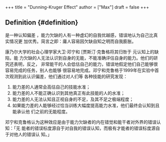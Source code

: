+++
title = "Dunning-Kruger Effect"
author = ["Max"]
draft = false
+++

## Definition {#definition}

是一种认知偏差 ，能力欠缺的人有一种虚幻的自我优越感，错误地认为自己比真实情况更
加优秀。简言之即：庸人容易因欠缺自知之明而自我膨胀。

康乃尔大学的社会心理学家大卫·邓宁和 [贾斯汀·克鲁格将其归咎于 元认知上的缺陷，能
力欠缺的人无法认识到自身的无能，不能准确评估自身的能力。他们的研究还表明，反之，
非常能干的人会低估自己的能力，错误地假定他们自己能够很容易完成的任务，别人也能够
很容易地完成。邓宁和克鲁格于1999年在实验中首次观测到此认识偏差，他们通过对人们等
各种技能的研究发现：

1.  能力差的人通常会高估自己的技能水准；
2.  能力差的人不能正确认识到其他真正有此技能的人的水准；
3.  能力差的人无法认知且正视自身的不足，及其不足之极端程度；
4.  如果能力差的人能够经过恰当训练大幅度提高能力水准，他们最终会认知到且能承认他
    们之前的无能程度。

邓宁和克鲁格认为这种效应是由于能力欠缺者的内在错觉和能干者对外界的错误认知：「无
能者的错误标度源自于对自我的错误认知，而极有才能者的错误标度源自于对他人的错误认
知。」